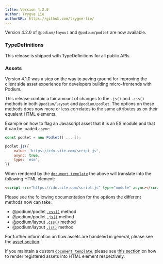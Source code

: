 ```yaml
---
title: Version 4.2.0
author: Trygve Lie
authorURL: https://github.com/trygve-lie/
---
```


Version 4.2.0 of `@podium/layout` and `@podium/podlet` are now available.

### TypeDefinitions

This release is shipped with TypeDefinitions for all public APIs.

### Assets

Version 4.1.0 was a step on the way to paving ground for improving the client side asset
experience for developers building micro-frontends with Podium.

This release contain a fair amount of changes to the `.js()` and `.css()`
methods in both `@podium/layout` and `@podium/podlet`. The options on these
methods does now more or less correlates to the same attributes as on their
equalent HTML elements.

Example on how to flag an Javascript asset that it is an ES module and that it
can be loaded `async`:

```js
const podlet = new Podlet([ ... ]);

podlet.js({
    value: 'https://cdn.site.com/script.js',
    async: true,
    type: 'esm',
})
```

When rendered by the [`document template`](/docs/next/api/document.md) the above
will translate into the following HTML element:

```html
<script src="https://cdn.site.com/script.js" type="module" async></script>
```

Please see the following documentation for the options the different methods
now can take:

 * @podium/podlet [`.css()`](/docs/next/api/podlet#cssoptions-options) method
 * @podium/podlet [`.js()`](/docs/next/api/podlet#jsoptions-options) method
 * @podium/layout [`.css()`](/docs/next/api/layout#cssoptions-options) method
 * @podium/layout [`.js()`](/docs/next/api/layout#jsoptions-options) method

For further information on how assets are handeled in general, please see the
[asset section](/docs/next/api/assets).

If you maintain a custom [`document template`](/docs/next/api/document), please
see [this section](/docs/next/api/document#assets) on how to render registered
assets into HTML element respectively.
